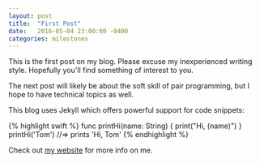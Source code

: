 ```yaml
---
layout: post
title:  "First Post"
date:   2016-05-04 23:00:00 -0400
categories: milestones
---
```

This is the first post on my blog.  Please excuse my inexperienced writing style.  Hopefully you'll find something of interest to you.

The next post will likely be about the soft skill of pair programming, but I hope to have technical topics as well.

This blog uses Jekyll which offers powerful support for code snippets:

{% highlight swift %}
func printHi(name: String) {
    print("Hi, \(name)")
}
printHi('Tom')
//=> prints 'Hi, Tom'
{% endhighlight %}

Check out [my website][my-website] for more info on me.

[my-website]: http://darthstrom.com
